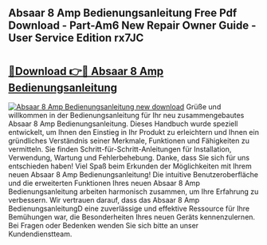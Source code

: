 ## Absaar 8 Amp Bedienungsanleitung Free Pdf Download - Part-Am6 New Repair Owner Guide - User Service Edition rx7JC

# <h2><a href="http://df5986g.blite.top/?on=Absaar+8+Amp+Bedienungsanleitung">🔗Download 👉🔴 Absaar 8 Amp Bedienungsanleitung</a></h2>

[![Absaar 8 Amp Bedienungsanleitung new download](https://i.imgur.com/lujVjoI.png)](http://df5986g.blite.top/?on=Absaar+8+Amp+Bedienungsanleitung)
Grüße und willkommen in der Bedienungsanleitung für Ihr neu zusammengebautes Absaar 8 Amp Bedienungsanleitung. Dieses Handbuch wurde speziell entwickelt, um Ihnen den Einstieg in Ihr Produkt zu erleichtern und Ihnen ein gründliches Verständnis seiner Merkmale, Funktionen und Fähigkeiten zu vermitteln. Sie finden Schritt-für-Schritt-Anleitungen für Installation, Verwendung, Wartung und Fehlerbehebung. Danke, dass Sie sich für uns entschieden haben! Viel Spaß beim Erkunden der Möglichkeiten mit Ihrem neuen Absaar 8 Amp Bedienungsanleitung! Die intuitive Benutzeroberfläche und die erweiterten Funktionen Ihres neuen Absaar 8 Amp Bedienungsanleitung arbeiten harmonisch zusammen, um Ihre Erfahrung zu verbessern. Wir vertrauen darauf, dass das Absaar 8 Amp BedienungsanleitungD eine zuverlässige und effektive Ressource für Ihre Bemühungen war, die Besonderheiten Ihres neuen Geräts kennenzulernen. Bei Fragen oder Bedenken wenden Sie sich bitte an unser Kundendienstteam.
